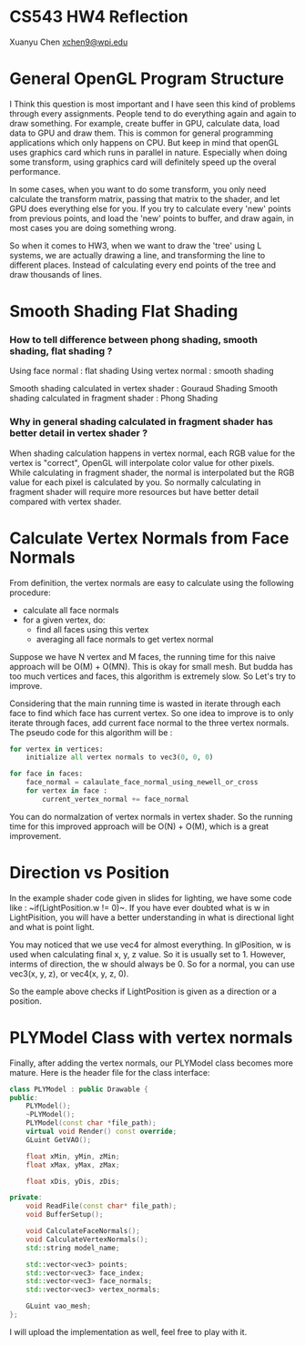 # CS543 HW4 Reflection

Xuanyu Chen
xchen9@wpi.edu

# General OpenGL Program Structure

I Think this question is most important and I have seen this kind of problems through every assignments. People tend to do everything again and again to draw something. For example, create buffer in GPU, calculate data, load data to GPU and draw them. This is common for general programming applications which only happens on CPU. But keep in mind that openGL uses graphics card which runs in parallel in nature. Especially when doing some transform, using graphics card will definitely speed up the overal performance.

In some cases, when you want to do some transform, you only need calculate the transform matrix, passing that matrix to the shader, and let GPU does everything else for you. If you try to calculate every 'new' points from previous points, and load the 'new' points to buffer, and draw again, in most cases you are doing something wrong.

So when it comes to HW3, when we want to draw the 'tree' using L systems, we are actually drawing a line, and transforming the line to different places. Instead of calculating every end points of the tree and draw thousands of lines.

# Smooth Shading Flat Shading

### How to tell difference between phong shading, smooth shading, flat shading ?
Using face normal : flat shading
Using vertex normal : smooth shading

Smooth shading calculated in vertex shader : Gouraud Shading
Smooth shading calculated in fragment shader : Phong Shading

### Why in general shading calculated in fragment shader has better detail in vertex shader ? 
When shading calculation happens in vertex normal, each RGB value for the vertex is "correct", OpenGL will interpolate color value for other pixels. While calculating in fragment shader, the normal is interpolated but the RGB value for each pixel is calculated by you. So normally calculating in fragment shader will require more resources but have better detail compared with vertex shader.


# Calculate Vertex Normals from Face Normals
From definition, the vertex normals are easy to calculate using the following procedure:
- calculate all face normals
- for a given vertex, do:
    - find all faces using this vertex
    - averaging all face normals to get vertex normal

Suppose we have N vertex and M faces, the running time for this naive approach will be O(M) + O(MN). This is okay for small mesh. But budda has too much vertices and faces, this algorithm is extremely slow. So Let's try to improve.

Considering that the main running time is wasted in iterate through each face to find which face has current vertex. So one idea to improve is to only iterate through faces, add current face normal to the three vertex normals. The pseudo code for this algorithm will be :

~~~Python
for vertex in vertices:
    initialize all vertex normals to vec3(0, 0, 0)

for face in faces:
    face_normal = calaulate_face_normal_using_newell_or_cross
    for vertex in face :
        current_vertex_normal += face_normal
~~~

You can do normalzation of vertex normals in vertex shader. So the running time for this improved approach will be O(N) + O(M), which is a great improvement.

# Direction vs Position
In the example shader code given in slides for lighting, we have some code like : ~if(LightPosition.w != 0)~. If you have ever doubted what is w in LightPisition, you will have a better understanding in what is directional light and what is point light.

You may noticed that we use vec4 for almost everything. In glPosition, w is used when calculating final x, y, z value. So it is usually set to 1. However, interms of direction, the w should always be 0. So for a normal, you can use vec3(x, y, z), or vec4(x, y, z, 0).

So the eample above checks if LightPosition is given as a direction or a position.

# PLYModel Class with vertex normals

Finally, after adding the vertex normals, our PLYModel class becomes more mature.
Here is the header file for the class interface:
~~~C++
class PLYModel : public Drawable {
public:
	PLYModel();
	~PLYModel();
	PLYModel(const char *file_path);
	virtual void Render() const override;
	GLuint GetVAO();

	float xMin, yMin, zMin;
	float xMax, yMax, zMax;

	float xDis, yDis, zDis;

private:
	void ReadFile(const char* file_path);
	void BufferSetup();

	void CalculateFaceNormals();
	void CalculateVertexNormals();
	std::string model_name;

	std::vector<vec3> points;
	std::vector<vec3> face_index;
	std::vector<vec3> face_normals;
	std::vector<vec3> vertex_normals;

	GLuint vao_mesh;
};
~~~

I will upload the implementation as well, feel free to play with it.

